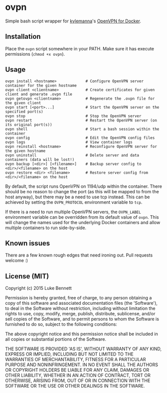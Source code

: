 # ovpn

Simple bash script wrapper for [kylemanna](https://github.com/kylemanna)'s [OpenVPN for Docker](https://github.com/kylemanna/docker-openvpn).

## Installation

Place the `ovpn` script somewhere in your PATH. Make sure it has execute permissions (`chmod +x ovpn`).

## Usage

```
ovpn install <hostname>             # Configure OpenVPN server container for the given hostname
ovpn client <clientname>            # Create certificates for given client and generate .ovpn file
ovpn getovpn <clientname>           # Regenerate the .ovpn file for the given client
ovpn start [<port>...]              # Start the OpenVPN server on the specified port(s)
ovpn stop                           # Stop the OpenVPN server
ovpn restart                        # Restart the OpenVPN server (on its original port(s))
ovpn shell                          # Start a bash session within the container
ovpn config                         # Edit the OpenVPN config files
ovpn logs                           # View container logs
ovpn reinstall <hostname>           # Reconfigure OpenVPN server for the given hostname
ovpn uninstall                      # Delete server and data containers (data will be lost!)
ovpn backup [<dir>] [<filename>]    # Backup server config to <dir>/<filename> on the host
ovpn restore <dir> <filename>       # Restore server config from <dir>/<filename> on the host
```

By default, the script runs OpenVPN on 1194/udp within the container. There should be no reason to change the port (as this will be mapped to from the host anyway), but there may be a need to use tcp instead. This can be achieved by setting the `OVPN_PROTOCOL` environment variable to `tcp`.

If there is a need to run multiple OpenVPN servers, the `OVPN_LABEL` environment variable can be overridden from its default value of `ovpn`. This will change the names used for the underlying Docker containers and allow multiple containers to run side-by-side.

## Known issues

There are a few known rough edges that need ironing out. Pull requests welcome :)

## License (MIT)

Copyright (c) 2015 Luke Bennett

Permission is hereby granted, free of charge, to any person obtaining 
a copy of this software and associated documentation files (the 
'Software'), to deal in the Software without restriction, including 
without limitation the rights to use, copy, modify, merge, publish, 
distribute, sublicense, and/or sell copies of the Software, and to 
permit persons to whom the Software is furnished to do so, subject to 
the following conditions:

The above copyright notice and this permission notice shall be 
included in all copies or substantial portions of the Software.

THE SOFTWARE IS PROVIDED 'AS IS', WITHOUT WARRANTY OF ANY KIND, 
EXPRESS OR IMPLIED, INCLUDING BUT NOT LIMITED TO THE WARRANTIES OF 
MERCHANTABILITY, FITNESS FOR A PARTICULAR PURPOSE AND NONINFRINGEMENT. 
IN NO EVENT SHALL THE AUTHORS OR COPYRIGHT HOLDERS BE LIABLE FOR ANY 
CLAIM, DAMAGES OR OTHER LIABILITY, WHETHER IN AN ACTION OF CONTRACT, 
TORT OR OTHERWISE, ARISING FROM, OUT OF OR IN CONNECTION WITH THE 
SOFTWARE OR THE USE OR OTHER DEALINGS IN THE SOFTWARE.